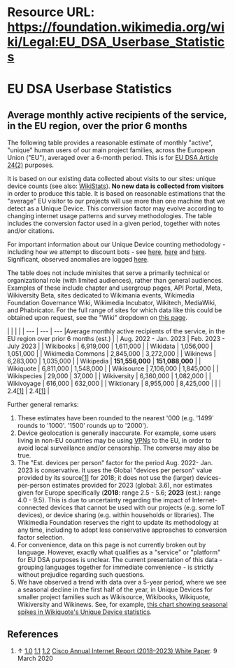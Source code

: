 # Resource URL: https://foundation.wikimedia.org/wiki/Legal:EU_DSA_Userbase_Statistics
EU DSA Userbase Statistics
==========================

  

Average monthly active recipients of the service, in the EU region, over the prior 6 months
-------------------------------------------------------------------------------------------

The following table provides a reasonable estimate of monthly "active", "unique" human users of our main project families, across the European Union ("EU"), averaged over a 6-month period. This is for [EU DSA Article 24(2)](https://eur-lex.europa.eu/legal-content/EN/TXT/?uri=CELEX%3A32022R2065#d1e3117-1-1) purposes.

It is based on our existing data collected about visits to our sites: unique device counts (see also: [WikiStats](https://stats.wikimedia.org/#/all-projects/reading/unique-devices/normal%7Cline%7C2-year%7C(access-site)~mobile-site*desktop-site%7Cdaily)). **No new data is collected from visitors** in order to produce this table. It is based on reasonable estimations that the "average" EU visitor to our projects will use more than one machine that we detect as a Unique Device. This conversion factor may evolve according to changing internet usage patterns and survey methodologies. The table includes the conversion factor used in a given period, together with notes and/or citations.

For important information about our Unique Device counting methodology - including how we attempt to discount bots - see [here](https://meta.wikimedia.org/wiki/Research:Unique_devices "metawiki:Research:Unique devices"), [here](https://wikitech.wikimedia.org/wiki/Analytics/Data_Lake/Traffic/Unique_Devices/Last_access_solution "wikitech:Analytics/Data Lake/Traffic/Unique Devices/Last access solution") and [here](https://diff.wikimedia.org/2016/03/30/unique-devices-dataset/ "wmfblog:2016/03/30/unique-devices-dataset/"). Significant, observed anomalies are logged [here](https://meta.wikimedia.org/w/index.php?title=Config:Dashiki:Annotations/Wikistats/uniqueDevices).

The table does not include minisites that serve a primarily technical or organizational role (with limited audiences), rather than general audiences. Examples of these include chapter and usergroup pages, API Portal, Meta, Wikiversity Beta, sites dedicated to Wikimania events, Wikimedia Foundation Governance Wiki, Wikimedia Incubator, Wikitech, MediaWiki, and Phabricator. For the full range of sites for which data like this could be obtained upon request, see the "Wiki" dropdown on [this page](https://stats.wikimedia.org/#/all-projects/reading/unique-devices/normal%7Cline%7C2-year%7C(access-site)~mobile-site*desktop-site%7Cmonthly).

|     |     |     |
| --- | --- | --- |Average monthly active recipients of the service, in the EU region over prior 6 months (est.)
|     | Aug. 2022 - Jan. 2023 | Feb. 2023 - July 2023 |
| Wikibooks | 6,919,000 | 1,611,000 |
| Wikidata | 1,056,000 | 1,051,000 |
| Wikimedia Commons | 2,845,000 | 3,272,000 |
| Wikinews | 6,283,000 | 1,035,000 |
| Wikipedia | **151,556,000** | **151,088,000** |
| Wikiquote | 6,811,000 | 1,548,000 |
| Wikisource | 7,106,000 | 1,845,000 |
| Wikispecies | 29,000 | 37,000 |
| Wikiversity | 6,360,000 | 1,082,000 |
| Wikivoyage | 616,000 | 632,000 |
| Wiktionary | 8,955,000 | 8,425,000 |
|     | 2.4[\[1\]](#cite_note-Cisco-1) | 2.4[\[1\]](#cite_note-Cisco-1) |

Further general remarks:

1. These estimates have been rounded to the nearest '000 (e.g. '1499' rounds to '1000'. '1500' rounds up to '2000').
2. Device geolocation is generally inaccurate. For example, some users living in non-EU countries may be using [VPNs](https://en.wikipedia.org/wiki/Virtual_private_network "en:Virtual private network") to the EU, in order to avoid local surveillance and/or censorship. The converse may also be true.
3. The "Est. devices per person" factor for the period Aug. 2022- Jan. 2023 is conservative. It uses the Global "devices per person" value provided by its source[\[1\]](#cite_note-Cisco-1) for 2018; it does not use the (larger) devices-per-person estimates provided for 2023 (global: 3.6), nor estimates given for Europe specifically (**2018**: range 2.5 - 5.6; **2023** (est.): range 4.0 - 9.5). This is due to uncertainty regarding the impact of Internet-connected devices that cannot be used with our projects (e.g. some IoT devices), or device sharing (e.g. within households or libraries). The Wikimedia Foundation reserves the right to update its methodology at any time, including to adopt less conservative approaches to conversion factor selection.
4. For convenience, data on this page is not currently broken out by language. However, exactly what qualifies as a "service" or "platform" for EU DSA purposes is unclear. The current presentation of this data - grouping languages together for immediate convenience - is strictly without prejudice regarding such questions.
5. We have observed a trend with data over a 5-year period, where we see a seasonal decline in the first half of the year, in Unique Devices for smaller project families such as Wikisource, Wikibooks, Wikiquote, Wikiversity and Wikinews. See, for example, [this chart showing seasonal spikes in Wikiquote's Unique Device statistics](https://stats.wikimedia.org/#/all-wikiquote-projects/reading/unique-devices/normal%7Cline%7C2016-01-01~2023-09-01%7C(access-site)~mobile-site*desktop-site%7Cmonthly).

References
----------

1. ↑ [1.0](#cite_ref-Cisco_1-0) [1.1](#cite_ref-Cisco_1-1) [1.2](#cite_ref-Cisco_1-2) [Cisco Annual Internet Report (2018–2023) White Paper](https://www.cisco.com/c/en/us/solutions/collateral/executive-perspectives/annual-internet-report/white-paper-c11-741490.html). 9 March 2020
